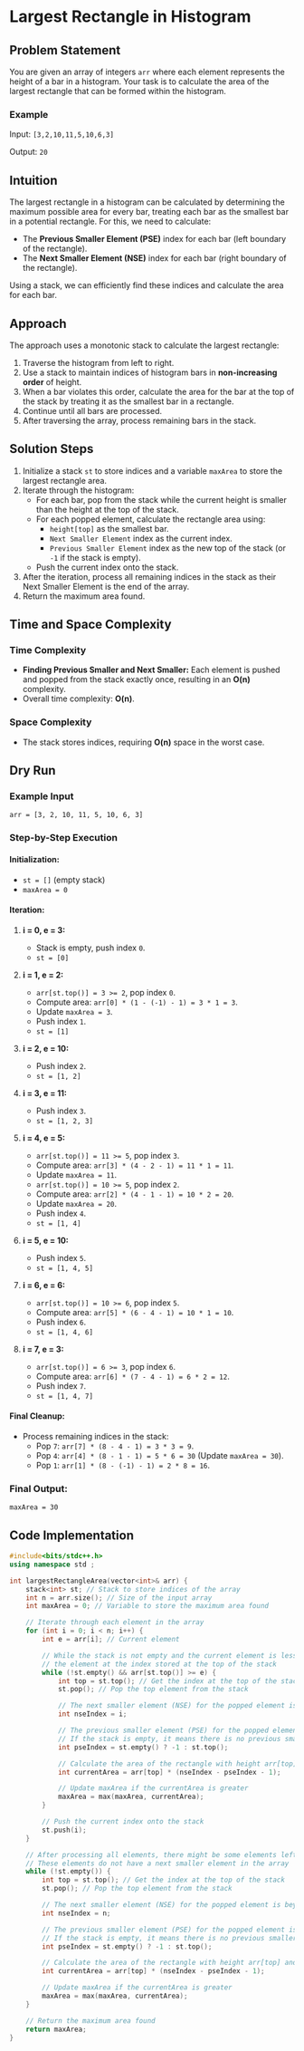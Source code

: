 # Largest Rectangle in Histogram

## Problem Statement
You are given an array of integers `arr` where each element represents the height of a bar in a histogram. Your task is to calculate the area of the largest rectangle that can be formed within the histogram.

### Example
Input: `[3,2,10,11,5,10,6,3]`

Output: `20`

## Intuition
The largest rectangle in a histogram can be calculated by determining the maximum possible area for every bar, treating each bar as the smallest bar in a potential rectangle. For this, we need to calculate:
- The **Previous Smaller Element (PSE)** index for each bar (left boundary of the rectangle).
- The **Next Smaller Element (NSE)** index for each bar (right boundary of the rectangle).

Using a stack, we can efficiently find these indices and calculate the area for each bar.

## Approach
The approach uses a monotonic stack to calculate the largest rectangle:
1. Traverse the histogram from left to right.
2. Use a stack to maintain indices of histogram bars in **non-increasing order** of height.
3. When a bar violates this order, calculate the area for the bar at the top of the stack by treating it as the smallest bar in a rectangle.
4. Continue until all bars are processed.
5. After traversing the array, process remaining bars in the stack.

## Solution Steps
1. Initialize a stack `st` to store indices and a variable `maxArea` to store the largest rectangle area.
2. Iterate through the histogram:
   - For each bar, pop from the stack while the current height is smaller than the height at the top of the stack.
   - For each popped element, calculate the rectangle area using:
     - `height[top]` as the smallest bar.
     - `Next Smaller Element` index as the current index.
     - `Previous Smaller Element` index as the new top of the stack (or `-1` if the stack is empty).
   - Push the current index onto the stack.
3. After the iteration, process all remaining indices in the stack as their Next Smaller Element is the end of the array.
4. Return the maximum area found.

## Time and Space Complexity
### Time Complexity
- **Finding Previous Smaller and Next Smaller:** Each element is pushed and popped from the stack exactly once, resulting in an **O(n)** complexity.
- Overall time complexity: **O(n)**.

### Space Complexity
- The stack stores indices, requiring **O(n)** space in the worst case.

## Dry Run
### Example Input
`arr = [3, 2, 10, 11, 5, 10, 6, 3]`

### Step-by-Step Execution
#### Initialization:
- `st = []` (empty stack)
- `maxArea = 0`

#### Iteration:
1. **i = 0, e = 3:**
   - Stack is empty, push index `0`.
   - `st = [0]`

2. **i = 1, e = 2:**
   - `arr[st.top()] = 3 >= 2`, pop index `0`.
   - Compute area: `arr[0] * (1 - (-1) - 1) = 3 * 1 = 3`.
   - Update `maxArea = 3`.
   - Push index `1`.
   - `st = [1]`

3. **i = 2, e = 10:**
   - Push index `2`.
   - `st = [1, 2]`

4. **i = 3, e = 11:**
   - Push index `3`.
   - `st = [1, 2, 3]`

5. **i = 4, e = 5:**
   - `arr[st.top()] = 11 >= 5`, pop index `3`.
   - Compute area: `arr[3] * (4 - 2 - 1) = 11 * 1 = 11`.
   - Update `maxArea = 11`.
   - `arr[st.top()] = 10 >= 5`, pop index `2`.
   - Compute area: `arr[2] * (4 - 1 - 1) = 10 * 2 = 20`.
   - Update `maxArea = 20`.
   - Push index `4`.
   - `st = [1, 4]`

6. **i = 5, e = 10:**
   - Push index `5`.
   - `st = [1, 4, 5]`

7. **i = 6, e = 6:**
   - `arr[st.top()] = 10 >= 6`, pop index `5`.
   - Compute area: `arr[5] * (6 - 4 - 1) = 10 * 1 = 10`.
   - Push index `6`.
   - `st = [1, 4, 6]`

8. **i = 7, e = 3:**
   - `arr[st.top()] = 6 >= 3`, pop index `6`.
   - Compute area: `arr[6] * (7 - 4 - 1) = 6 * 2 = 12`.
   - Push index `7`.
   - `st = [1, 4, 7]`

#### Final Cleanup:
- Process remaining indices in the stack:
   - Pop `7`: `arr[7] * (8 - 4 - 1) = 3 * 3 = 9`.
   - Pop `4`: `arr[4] * (8 - 1 - 1) = 5 * 6 = 30` (Update `maxArea = 30`).
   - Pop `1`: `arr[1] * (8 - (-1) - 1) = 2 * 8 = 16`.

### Final Output:
`maxArea = 30`



## Code Implementation
```cpp
#include<bits/stdc++.h>
using namespace std ;

int largestRectangleArea(vector<int>& arr) {
    stack<int> st; // Stack to store indices of the array
    int n = arr.size(); // Size of the input array
    int maxArea = 0; // Variable to store the maximum area found

    // Iterate through each element in the array
    for (int i = 0; i < n; i++) {
        int e = arr[i]; // Current element

        // While the stack is not empty and the current element is less than or equal to
        // the element at the index stored at the top of the stack
        while (!st.empty() && arr[st.top()] >= e) {
            int top = st.top(); // Get the index at the top of the stack
            st.pop(); // Pop the top element from the stack

            // The next smaller element (NSE) for the popped element is the current element at index 'i'
            int nseIndex = i;

            // The previous smaller element (PSE) for the popped element is the element at the new top of the stack
            // If the stack is empty, it means there is no previous smaller element, so we use -1
            int pseIndex = st.empty() ? -1 : st.top();

            // Calculate the area of the rectangle with height arr[top] and width (nseIndex - pseIndex - 1)
            int currentArea = arr[top] * (nseIndex - pseIndex - 1);

            // Update maxArea if the currentArea is greater
            maxArea = max(maxArea, currentArea);
        }

        // Push the current index onto the stack
        st.push(i);
    }

    // After processing all elements, there might be some elements left in the stack
    // These elements do not have a next smaller element in the array
    while (!st.empty()) {
        int top = st.top(); // Get the index at the top of the stack
        st.pop(); // Pop the top element from the stack

        // The next smaller element (NSE) for the popped element is beyond the array, so we use 'n'
        int nseIndex = n;

        // The previous smaller element (PSE) for the popped element is the element at the new top of the stack
        // If the stack is empty, it means there is no previous smaller element, so we use -1
        int pseIndex = st.empty() ? -1 : st.top();

        // Calculate the area of the rectangle with height arr[top] and width (nseIndex - pseIndex - 1)
        int currentArea = arr[top] * (nseIndex - pseIndex - 1);

        // Update maxArea if the currentArea is greater
        maxArea = max(maxArea, currentArea);
    }

    // Return the maximum area found
    return maxArea;
}

```

